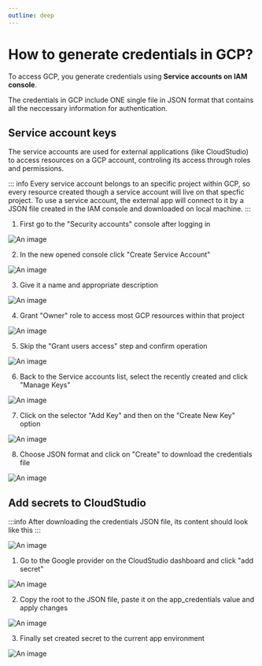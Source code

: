 ```yaml
---
outline: deep
---
```


# How to generate credentials in GCP?

To access GCP, you generate credentials using **Service accounts on IAM console**.

The credentials in GCP include ONE single file in JSON format that contains all the neccessary information for authentication.

## Service account keys

The service accounts are used for external applications (like CloudStudio) to access resources on a GCP account, controling its access through roles and permissions.

::: info
Every service account belongs to an specific project within GCP, so every resource created though a service account will live on that specfic project. To use a service account, the external app will connect to it by a JSON file created in the IAM console and downloaded on local machine.
:::

1. First go to the "Security accounts" console after logging in

![An image](../public/gcp_credentials/gcp_credentials_sidemenu.png)

2. In the new opened console click "Create Service Account" 

![An image](../public/gcp_credentials/gcp_credentials_service_accounts.png)

3. Give it a name and appropriate description

![An image](../public/gcp_credentials/gcp_credentials_create_service_account.png)

4. Grant "Owner" role to access most GCP resources within that project

![An image](../public/gcp_credentials/gcp_credentials_service_account_permissions.png)

5. Skip the "Grant users access" step and confirm operation

![An image](../public/gcp_credentials/gcp_credentials_service_account_confirm.png)

6. Back to the Service accounts list, select the recently created and click "Manage Keys"

![An image](../public/gcp_credentials/gcp_credentials_service_account_keys.png)

7. Click on the selector "Add Key" and then on the "Create New Key" option

![An image](../public/gcp_credentials/gcp_credentials_service_account_create_key.png)

8. Choose JSON format and click on "Create" to download the credentials file

![An image](../public/gcp_credentials/gcp_credentials_service_account_create_key_confirm.png)

## Add secrets to CloudStudio

:::info
After downloading the credentials JSON file, its content should look like this
:::

![An image](../public/gcp_credentials/gcp_credentials_example.png)

1. Go to the Google provider on the CloudStudio dashboard and click "add secret"

![An image](../public/gcp_credentials/gcp_credentials_cloud_studio_add_1.png)

2. Copy the root to the JSON file, paste it on the app_credentials value and apply changes

![An image](../public/gcp_credentials/gcp_credentials_cloud_studio_add_2.png)

3. Finally set created secret to the current app environment

![An image](../public/gcp_credentials/gcp_credentials_cloud_studio_add_3.png)